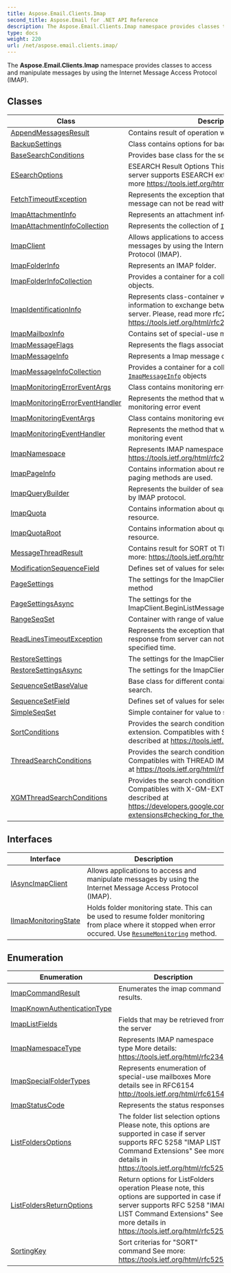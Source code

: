```yaml
---
title: Aspose.Email.Clients.Imap
second_title: Aspose.Email for .NET API Reference
description: The Aspose.Email.Clients.Imap namespace provides classes to access and manipulate messages by using the Internet Message Access Protocol IMAP
type: docs
weight: 220
url: /net/aspose.email.clients.imap/
---
```

The **Aspose.Email.Clients.Imap** namespace provides classes to access and manipulate messages by using the Internet Message Access Protocol (IMAP).

## Classes

| Class | Description |
| --- | --- |
| [AppendMessagesResult](./appendmessagesresult/) | Contains result of operation with messages |
| [BackupSettings](./backupsettings/) | Class contains options for backup operation |
| [BaseSearchConditions](./basesearchconditions/) | Provides base class for the search conditions. |
| [ESearchOptions](./esearchoptions/) | ESEARCH Result Options This method works only if server supports ESEARCH extension. Please, read more https://tools.ietf.org/html/rfc4315 |
| [FetchTimeoutException](./fetchtimeoutexception/) | Represents the exception that is thrown when a message can not be read within the specified time. |
| [ImapAttachmentInfo](./imapattachmentinfo/) | Represents an attachment information. |
| [ImapAttachmentInfoCollection](./imapattachmentinfocollection/) | Represents the collection of [`ImapAttachmentInfo`](../aspose.email.clients.imap/imapattachmentinfo/) |
| [ImapClient](./imapclient/) | Allows applications to access and manipulate messages by using the Internet Message Access Protocol (IMAP). |
| [ImapFolderInfo](./imapfolderinfo/) | Represents an IMAP folder. |
| [ImapFolderInfoCollection](./imapfolderinfocollection/) | Provides a container for a collection of ImapFolderInfo objects. |
| [ImapIdentificationInfo](./imapidentificationinfo/) | Represents class-container with identification information to exchange between mail client and server. Please, read more rfc2971 https://tools.ietf.org/html/rfc2971 |
| [ImapMailboxInfo](./imapmailboxinfo/) | Contains set of special-use mailboxes |
| [ImapMessageFlags](./imapmessageflags/) | Represents the flags associated with the message. |
| [ImapMessageInfo](./imapmessageinfo/) | Represents a Imap message object. |
| [ImapMessageInfoCollection](./imapmessageinfocollection/) | Provides a container for a collection of [`ImapMessageInfo`](../aspose.email.clients.imap/imapmessageinfo/) objects |
| [ImapMonitoringErrorEventArgs](./imapmonitoringerroreventargs/) | Class contains monitoring error event data. |
| [ImapMonitoringErrorEventHandler](./imapmonitoringerroreventhandler/) | Represents the method that will handle an imap monitoring error event |
| [ImapMonitoringEventArgs](./imapmonitoringeventargs/) | Class contains monitoring event data. |
| [ImapMonitoringEventHandler](./imapmonitoringeventhandler/) | Represents the method that will handle an imap monitoring event |
| [ImapNamespace](./imapnamespace/) | Represents IMAP namespace More details: https://tools.ietf.org/html/rfc2342 |
| [ImapPageInfo](./imappageinfo/) | Contains information about retrieved page when paging methods are used. |
| [ImapQueryBuilder](./imapquerybuilder/) | Represents the builder of search expression that used by IMAP protocol. |
| [ImapQuota](./imapquota/) | Contains information about quota for mailbox resource. |
| [ImapQuotaRoot](./imapquotaroot/) | Contains information about quota root for mailbox resource. |
| [MessageThreadResult](./messagethreadresult/) | Contains result for SORT ot THREAD methods See more: https://tools.ietf.org/html/rfc5256 |
| [ModificationSequenceField](./modificationsequencefield/) | Defines set of values for selected field to search. |
| [PageSettings](./pagesettings/) | The settings for the ImapClient.ListMessagesByPage method |
| [PageSettingsAsync](./pagesettingsasync/) | The settings for the ImapClient.BeginListMessagesByPage async method. |
| [RangeSeqSet](./rangeseqset/) | Container with range of values to search. |
| [ReadLinesTimeoutException](./readlinestimeoutexception/) | Represents the exception that is thrown when a response from server can not be read within the specified time. |
| [RestoreSettings](./restoresettings/) | The settings for the ImapClient.Restore method |
| [RestoreSettingsAsync](./restoresettingsasync/) | The settings for the ImapClient.Restore async method. |
| [SequenceSetBaseValue](./sequencesetbasevalue/) | Base class for different containers for values to search. |
| [SequenceSetField](./sequencesetfield/) | Defines set of values for selected field to search. |
| [SimpleSeqSet](./simpleseqset/) | Simple container for value to search. |
| [SortConditions](./sortconditions/) | Provides the search conditions for the SORT extension. Compatibles with SORT IMAP extension described at https://tools.ietf.org/html/rfc5256 |
| [ThreadSearchConditions](./threadsearchconditions/) | Provides the search conditions to retrieve email thread. Compatibles with THREAD IMAP extension described at https://tools.ietf.org/html/rfc5256 |
| [XGMThreadSearchConditions](./xgmthreadsearchconditions/) | Provides the search conditions to retrieve email thread. Compatibles with X-GM-EXT-1 IMAP extension described at https://developers.google.com/gmail/imap/imap-extensions#checking_for_the_presence_of_extensions. |
## Interfaces

| Interface | Description |
| --- | --- |
| [IAsyncImapClient](./iasyncimapclient/) | Allows applications to access and manipulate messages by using the Internet Message Access Protocol (IMAP). |
| [IImapMonitoringState](./iimapmonitoringstate/) | Holds folder monitoring state. This can be used to resume folder monitoring from place where it stopped when error occured. Use [`ResumeMonitoring`](../aspose.email.clients.imap/imapclient/resumemonitoring/) method. |
## Enumeration

| Enumeration | Description |
| --- | --- |
| [ImapCommandResult](./imapcommandresult/) | Enumerates the imap command results. |
| [ImapKnownAuthenticationType](./imapknownauthenticationtype/) |  |
| [ImapListFields](./imaplistfields/) | Fields that may be retrieved from the server |
| [ImapNamespaceType](./imapnamespacetype/) | Represents IMAP namespace type More details: https://tools.ietf.org/html/rfc2342 |
| [ImapSpecialFolderTypes](./imapspecialfoldertypes/) | Represents enumeration of special-use mailboxes More details see in RFC6154 http://tools.ietf.org/html/rfc6154 |
| [ImapStatusCode](./imapstatuscode/) | Represents the status responses. |
| [ListFoldersOptions](./listfoldersoptions/) | The folder list selection options Please note, this options are supported in case if server supports RFC 5258 "IMAP LIST Command Extensions" See more details in https://tools.ietf.org/html/rfc5258 |
| [ListFoldersReturnOptions](./listfoldersreturnoptions/) | Return options for ListFolders operation Please note, this options are supported in case if server supports RFC 5258 "IMAP LIST Command Extensions" See more details in https://tools.ietf.org/html/rfc5258 |
| [SortingKey](./sortingkey/) | Sort criterias for "SORT" command See more: https://tools.ietf.org/html/rfc5256 |


